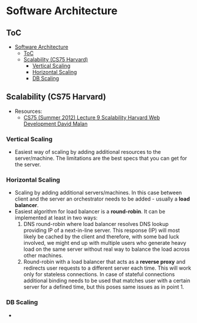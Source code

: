 # Software Architecture

## ToC

- [Software Architecture](#software-architecture)
  - [ToC](#toc)
  - [Scalability (CS75 Harvard)](#scalability-cs75-harvard)
    - [Vertical Scaling](#vertical-scaling)
    - [Horizontal Scaling](#horizontal-scaling)
    - [DB Scaling](#db-scaling)

## Scalability (CS75 Harvard)

- Resources:
  - [CS75 (Summer 2012) Lecture 9 Scalability Harvard Web Development David Malan](https://www.youtube.com/watch?v=-W9F__D3oY4)

### Vertical Scaling

- Easiest way of scaling by adding additional resources to the server/machine. The limitations are the best specs that you can get for the server.

### Horizontal Scaling

- Scaling by adding additional servers/machines. In this case between client and the server an orchestrator needs to be added - usually a **load balancer**.
- Easiest algorithm for load balancer is a **round-robin**. It can be implemented at least in two ways:
  1. DNS round-robin where load balancer resolves DNS lookup providing IP of a next-in-line server. This response (IP) will most likely be cached by the client and therefore, with some bad luck involved, we might end up with multiple users who generate heavy load on the same server without real way to balance the load across other machines.
  2. Round-robin with a load balancer that acts as a **reverse proxy** and redirects user requests to a different server each time. This will work only for stateless connections. In case of stateful connections additional binding needs to be used that matches user with a certain server for a defined time, but this poses same issues as in point 1.

### DB Scaling

- 
